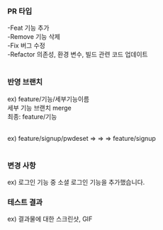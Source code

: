 ### PR 타입
-Feat 기능 추가 <br/>
-Remove 기능 삭제 <br/>
-Fix 버그 수정 <br/>
-Refactor 의존성, 환경 변수, 빌드 관련 코드 업데이트 <br/>
<br/>

### 반영 브랜치
ex) feature/기능/세부기능이름 <br/>
세부 기능 브랜치 merge <br/>
최종: feature/기능 <br/>
<br/>

ex) feature/signup/pwdeset ⇒ ⇒ ⇒ feature/signup <br/>
<br/>

### 변경 사항
ex) 로그인 기능 중 소셜 로그인 기능을 추가했습니다. 
<br/>

### 테스트 결과
ex) 결과물에 대한 스크린샷, GIF
